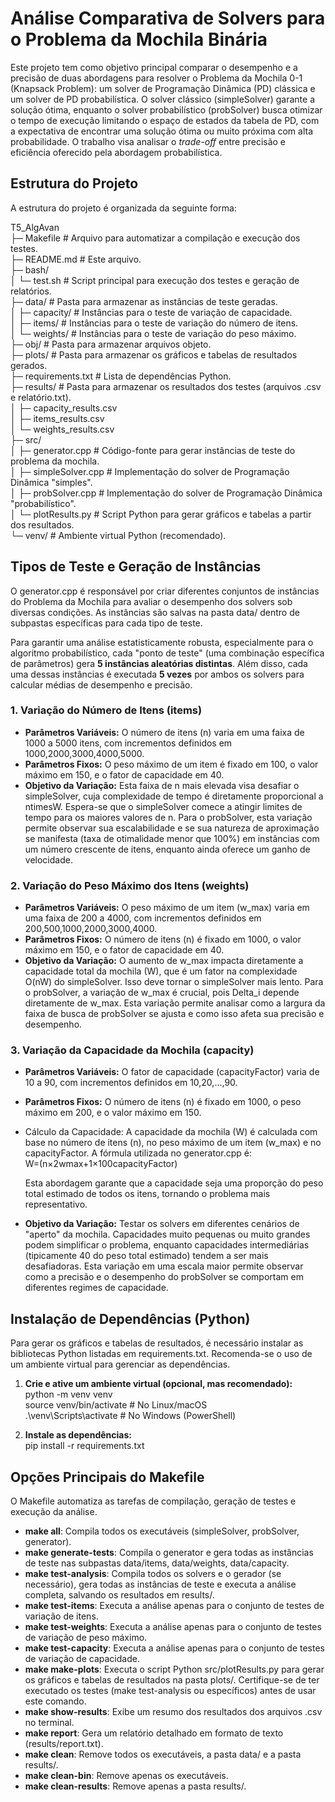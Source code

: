 # **Análise Comparativa de Solvers para o Problema da Mochila Binária**

Este projeto tem como objetivo principal comparar o desempenho e a precisão de duas abordagens para resolver o Problema da Mochila 0-1 (Knapsack Problem): um solver de Programação Dinâmica (PD) clássica e um solver de PD probabilística. O solver clássico (simpleSolver) garante a solução ótima, enquanto o solver probabilístico (probSolver) busca otimizar o tempo de execução limitando o espaço de estados da tabela de PD, com a expectativa de encontrar uma solução ótima ou muito próxima com alta probabilidade. O trabalho visa analisar o *trade-off* entre precisão e eficiência oferecido pela abordagem probabilística.

## **Estrutura do Projeto**

A estrutura do projeto é organizada da seguinte forma:

T5\_AlgAvan  
├─ Makefile                \# Arquivo para automatizar a compilação e execução dos testes.  
├─ README.md               \# Este arquivo.  
├─ bash/  
│  └─ test.sh             \# Script principal para execução dos testes e geração de relatórios.  
├─ data/                   \# Pasta para armazenar as instâncias de teste geradas.  
│  ├─ capacity/            \# Instâncias para o teste de variação de capacidade.  
│  ├─ items/               \# Instâncias para o teste de variação do número de itens.  
│  └─ weights/             \# Instâncias para o teste de variação do peso máximo.  
├─ obj/                    \# Pasta para armazenar arquivos objeto.  
├─ plots/                  \# Pasta para armazenar os gráficos e tabelas de resultados gerados.  
├─ requirements.txt        \# Lista de dependências Python.  
├─ results/                \# Pasta para armazenar os resultados dos testes (arquivos .csv e relatório.txt).  
│  ├─ capacity\_results.csv  
│  ├─ items\_results.csv  
│  └─ weights\_results.csv  
├─ src/  
│  ├─ generator.cpp       \# Código-fonte para gerar instâncias de teste do problema da mochila.  
│  ├─ simpleSolver.cpp    \# Implementação do solver de Programação Dinâmica "simples".  
│  ├─ probSolver.cpp      \# Implementação do solver de Programação Dinâmica "probabilístico".  
│  └─ plotResults.py      \# Script Python para gerar gráficos e tabelas a partir dos resultados.  
└─ venv/                   \# Ambiente virtual Python (recomendado).

## **Tipos de Teste e Geração de Instâncias**

O generator.cpp é responsável por criar diferentes conjuntos de instâncias do Problema da Mochila para avaliar o desempenho dos solvers sob diversas condições. As instâncias são salvas na pasta data/ dentro de subpastas específicas para cada tipo de teste.

Para garantir uma análise estatisticamente robusta, especialmente para o algoritmo probabilístico, cada "ponto de teste" (uma combinação específica de parâmetros) gera **5 instâncias aleatórias distintas**. Além disso, cada uma dessas instâncias é executada **5 vezes** por ambos os solvers para calcular médias de desempenho e precisão.

### **1\. Variação do Número de Itens (items)**

* **Parâmetros Variáveis:** O número de itens (n) varia em uma faixa de 1000 a 5000 itens, com incrementos definidos em 1000,2000,3000,4000,5000.  
* **Parâmetros Fixos:** O peso máximo de um item é fixado em 100, o valor máximo em 150, e o fator de capacidade em 40\.  
* **Objetivo da Variação:** Esta faixa de n mais elevada visa desafiar o simpleSolver, cuja complexidade de tempo é diretamente proporcional a ntimesW. Espera-se que o simpleSolver comece a atingir limites de tempo para os maiores valores de n. Para o probSolver, esta variação permite observar sua escalabilidade e se sua natureza de aproximação se manifesta (taxa de otimalidade menor que 100%) em instâncias com um número crescente de itens, enquanto ainda oferece um ganho de velocidade.

### **2\. Variação do Peso Máximo dos Itens (weights)**

* **Parâmetros Variáveis:** O peso máximo de um item (w\_max) varia em uma faixa de 200 a 4000, com incrementos definidos em 200,500,1000,2000,3000,4000.  
* **Parâmetros Fixos:** O número de itens (n) é fixado em 1000, o valor máximo em 150, e o fator de capacidade em 40\.  
* **Objetivo da Variação:** O aumento de w\_max impacta diretamente a capacidade total da mochila (W), que é um fator na complexidade O(nW) do simpleSolver. Isso deve tornar o simpleSolver mais lento. Para o probSolver, a variação de w\_max é crucial, pois Delta\_i depende diretamente de w\_max. Esta variação permite analisar como a largura da faixa de busca de probSolver se ajusta e como isso afeta sua precisão e desempenho.

### **3\. Variação da Capacidade da Mochila (capacity)**

* **Parâmetros Variáveis:** O fator de capacidade (capacityFactor) varia de 10 a 90, com incrementos definidos em 10,20,...,90.  
* **Parâmetros Fixos:** O número de itens (n) é fixado em 1000, o peso máximo em 200, e o valor máximo em 150\.  
* Cálculo da Capacidade: A capacidade da mochila (W) é calculada com base no número de itens (n), no peso máximo de um item (w\_max) e no capacityFactor. A fórmula utilizada no generator.cpp é:  
  W=(n×2wmax​+1​×100capacityFactor​)

  Esta abordagem garante que a capacidade seja uma proporção do peso total estimado de todos os itens, tornando o problema mais representativo.  
* **Objetivo da Variação:** Testar os solvers em diferentes cenários de "aperto" da mochila. Capacidades muito pequenas ou muito grandes podem simplificar o problema, enquanto capacidades intermediárias (tipicamente 40 do peso total estimado) tendem a ser mais desafiadoras. Esta variação em uma escala maior permite observar como a precisão e o desempenho do probSolver se comportam em diferentes regimes de capacidade.

## **Instalação de Dependências (Python)**

Para gerar os gráficos e tabelas de resultados, é necessário instalar as bibliotecas Python listadas em requirements.txt. Recomenda-se o uso de um ambiente virtual para gerenciar as dependências.

1. **Crie e ative um ambiente virtual (opcional, mas recomendado):**  
   python \-m venv venv  
   source venv/bin/activate  \# No Linux/macOS  
   .\\venv\\Scripts\\activate   \# No Windows (PowerShell)

2. **Instale as dependências:**  
   pip install \-r requirements.txt

## **Opções Principais do Makefile**

O Makefile automatiza as tarefas de compilação, geração de testes e execução da análise.

* **make all**: Compila todos os executáveis (simpleSolver, probSolver, generator).  
* **make generate-tests**: Compila o generator e gera todas as instâncias de teste nas subpastas data/items, data/weights, data/capacity.  
* **make test-analysis**: Compila todos os solvers e o gerador (se necessário), gera todas as instâncias de teste e executa a análise completa, salvando os resultados em results/.  
* **make test-items**: Executa a análise apenas para o conjunto de testes de variação de itens.  
* **make test-weights**: Executa a análise apenas para o conjunto de testes de variação de peso máximo.  
* **make test-capacity**: Executa a análise apenas para o conjunto de testes de variação de capacidade.  
* **make make-plots**: Executa o script Python src/plotResults.py para gerar os gráficos e tabelas de resultados na pasta plots/. Certifique-se de ter executado os testes (make test-analysis ou específicos) antes de usar este comando.  
* **make show-results**: Exibe um resumo dos resultados dos arquivos .csv no terminal.  
* **make report**: Gera um relatório detalhado em formato de texto (results/report.txt).  
* **make clean**: Remove todos os executáveis, a pasta data/ e a pasta results/.  
* **make clean-bin**: Remove apenas os executáveis.  
* **make clean-results**: Remove apenas a pasta results/.